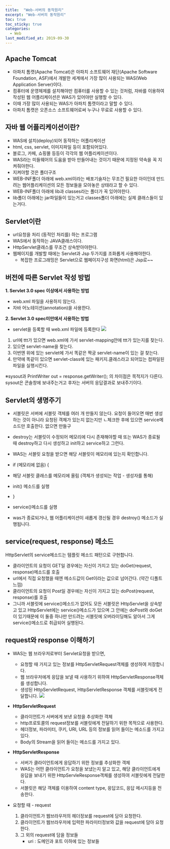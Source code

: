 ```yaml
---
title:  "Web-서버의 동작원리"
excerpt: "Web-서버의 동작원리"
toc: true
toc_sticky: true  
categories:
  - Web
last_modified_at: 2019-09-30
---
```


## Apache Tomcat
- 아파치 톰캣(Apache Tomcat)은 아파치 소프트웨어 재단(Apache Software Foundation, ASF)에서 개발한 세계에서 가장 많이 사용되는 WAS(Web Application Server)이다.
- 컴퓨터에 운영체제를 설치해야만 컴퓨터를 사용할 수 있는 것처럼, 자바를 이용하여 작성된 웹 어플리케이션은 WAS가 있어야만 실행할 수 있다.
- 이때 가장 많이 사용되는 WAS가 아파치 톰캣이라고 말할 수 있다.
- 아파치 톰캣은 오픈소스 소프트웨어로써 누구나 무료로 사용할 수 있다.


## 자바 웹 어플리케이션이란?
- WAS에 설치(deploy)되어 동작하는 어플리케이션
- html, css, servlet, 이미지파일 등이 포함되어있다.
- 블로그, 카페, 쇼핑몰 등등이 각각의 웹 어플리케이션이다.
- WAS라는 미들웨어의 도움을 받아 만들어내는 것이기 때문에 지정된 약속을 꼭 지켜줘야한다.
- 지켜야할 것은 폴더구조
- WEB-INF폴더 아래에 web.xml이라는 배포기술자는 무조건 필요한 아이인데 만드려는 웹어플리케이션의 모든 정보들을 모아놓은 상태라고 할 수 있다.
- WEB-INF폴더 아래에 lib과 classes라는 폴더가 꼭 있어야한다.
- lib폴더 아래에는 jar파일들이 있는거고 classes폴더 아래에는 실제 클래스들이 있는거다.


## Servlet이란
- url요청을 처리 (동적인 처리를) 하는 프로그램
- WAS에서 동작하는 JAVA클래스이다.
- HttpServlet클래스를 무조건 상속받아야한다.
- 웹페이지를 개발할 때에는 Servlet과 Jsp 두가지를 조화롭게 사용해야한다.
    - 복잡한 프로그래밍은 Servlet으로 웹페이지구성 화면(html)은 Jsp로~~


## 버전에 따른 Servlet 작성 방법

**1. Servlet 3.0 spec 이상에서 사용하는 방법**

- web.xml 파일을 사용하지 않는다.
- 자바 어노테이션(annotation)을 사용한다.

**2. Servlet 3.0 spec미만에서 사용하는 방법**

- servlet을 등록할 때 web.xml 파일에 등록한다
![](https://paper-attachments.dropbox.com/s_7A37ED2A8DC82F881EF803A68AE39534FE85EC65A4D7B4A2825E8CFE249834BA_1554347884078_image.png)

1. url에 ttt가 있으면 web.xml에 가서 servlet-mapping안에 ttt가 있는지를 찾는다.
2. 있으면 servlet-name을 찾는다.
3. 이번엔 위에 있는 servlet에 가서 똑같은 짝궁 servlet-name이 있는 걸 찾는다.
4. 만약에 똑같이 있으면 servlet-class에 있는 패키지.클래스라고 되어있는 컴파일된 파일을 실행시킨다.



※sysout과 PrintWriter out = response.getWriter(); 의 차이점은 목적지가 다른다. sysout은 콘솔창에 보내주는거고 후자는 서버의 응답결과로 보내주기이다.




## Servlet의 생명주기
- 서블릿은 서버에 서블릿 객체를 여러 개 만들지 않는다. 요청이 들어오면 매번 생성하는 것이 아니라 요청된 객체가 있는지 없는지만 ㄴ체크한 후에 있으면 service메소드만 호출한다. 없으면 만들구
- destroy는 서블릿이 수정되어 메모리에 다시 존재해야할 때 또는 WAS가 종료될 때 destroy하고 다시 생성하고 init하고 service하고 그런다.


- WAS는 서블릿 요청을 받으면 해당 서블릿이 메모리에 있는지 확인합니다.
-  if (메모리에 없음) {
-    해당 서블릿 클래스를 메모리에 올림 (객체가 생성되는 작업 - 생성자를 통해)
-    init() 메소드를 실행
- }
-    service()메소드를 실행
- was가 종료되거나, 웹 어플리케이션이 새롭게 갱신될 경우 destroy() 메소드가 실행됩니다.


## service(request, response) 메소드

HttpServlet의 service메소드는 템플릿 메소드 패턴으로 구현합니다.

- 클라이언트의 요청이 GET일 경우에는 자신이 가지고 있는 doGet(request, response)메소드를 호출
- url에서 직접 요청했을 때엔 메소드값이 Get이라는 값으로 넘어간다. (약간 디폴트느낌)
- 클라이언트의 요청이 Post일 경우에는 자신이 가지고 있는 doPost(request, response)를 호출
- 그니까 서블릿에 service()메소드가 없어도 모든 서블릿은 HttpServlet을 상속받고 있고 HttpServlet에는 service()메소드가 있으며 그 안에는 doPost와 doGet이 있기때문에 이 둘중 하나만 만드려는 서블릿에 오버라이딩해도 알아서 그게 service()메소드로 취급되어 실행된다.


## request와 response 이해하기
- WAS는 웹 브라우저로부터 Servlet요청을 받으면,
    - 요청할 때 가지고 있는 정보를 HttpServletRequest객체를 생성하여 저장합니다.
    - 웹 브라우저에게 응답을 보낼 때 사용하기 위하여 HttpServletResponse객체를 생성합니다.
    - 생성된 HttpServletRequest, HttpServletResponse 객체를 서블릿에게 전달합니다.
![](https://paper-attachments.dropbox.com/s_7A37ED2A8DC82F881EF803A68AE39534FE85EC65A4D7B4A2825E8CFE249834BA_1554363854416_image.png)

- **HttpServletRequest**
    - 클라이언트가 서버에게 보낸 요청을 추상화한 객체
    - http프로토콜의 request정보를 서블릿에게 전달하기 위한 목적으로 사용한다.
    - 헤더정보, 파라미터, 쿠키, URI, URL 등의 정보를 읽어 들이는 메소드를 가지고 있다.
    - Body의 Stream을 읽어 들이는 메소드를 가지고 있다.


- **HttpServletResponse**
    - 서버가 클라이언트에게 응답하기 위한 정보를 추상화한 객체
    - WAS는 어떤 클라이언트가 요청을 보냈는지 알고 있고, 해당 클라이언트에게 응답을 보내기 위한 HttpServleResponse객체를 생성하여 서블릿에게 전달한다.
    - 서블릿은 해당 객체를 이용하여 content type, 응답코드, 응답 메시지등을 전송한다.


- 요청할 때 - request
    1. 클라이언트가 웹브라우저의 헤더정보를 request에 담아 요청한다.
    2. 클라이언트가 웹브라우저에 입력한 파라미터정보와 값을 request에 담아 요청한다.
    3. 그 외의 request에 담을 정보들
        - uri : 도메인과 포트 이하에 있는 정보들 

